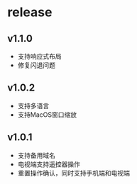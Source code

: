 # release

## v1.1.0
- 支持响应式布局
- 修复闪退问题

## v1.0.2
- 支持多语言
- 支持MacOS窗口缩放

## v1.0.1
- 支持备用域名
- 电视端支持遥控器操作
- 重置操作确认，同时支持手机端和电视端